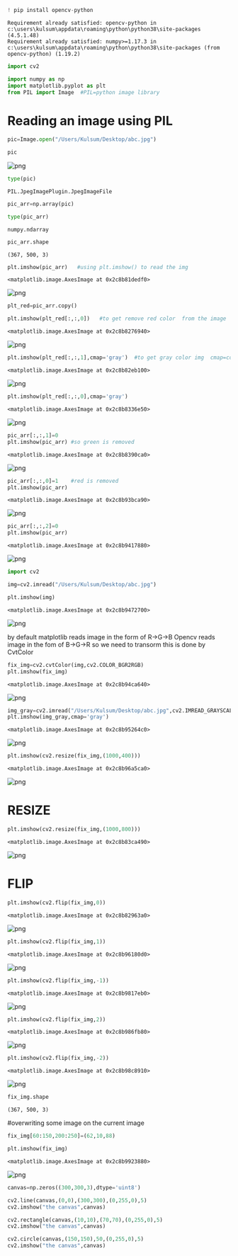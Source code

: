 ```python
! pip install opencv-python
```

    Requirement already satisfied: opencv-python in c:\users\kulsum\appdata\roaming\python\python38\site-packages (4.5.1.48)
    Requirement already satisfied: numpy>=1.17.3 in c:\users\kulsum\appdata\roaming\python\python38\site-packages (from opencv-python) (1.19.2)
    


```python
import cv2
```


```python
import numpy as np
import matplotlib.pyplot as plt
from PIL import Image  #PIL=python image library
```

# Reading an image using PIL


```python
pic=Image.open("/Users/Kulsum/Desktop/abc.jpg")
```


```python
pic
```




![png](output_5_0.png)




```python
type(pic)
```




    PIL.JpegImagePlugin.JpegImageFile




```python
pic_arr=np.array(pic)
```


```python
type(pic_arr)
```




    numpy.ndarray




```python
pic_arr.shape
```




    (367, 500, 3)




```python
plt.imshow(pic_arr)   #using plt.imshow() to read the img 
```




    <matplotlib.image.AxesImage at 0x2c8b81dedf0>




![png](output_10_1.png)



```python
plt_red=pic_arr.copy()   
```


```python
plt.imshow(plt_red[:,:,0])   #to get remove red color  from the image
```




    <matplotlib.image.AxesImage at 0x2c8b8276940>




![png](output_12_1.png)



```python
plt.imshow(plt_red[:,:,1],cmap='gray')  #to get gray color img  cmap=colormap
```




    <matplotlib.image.AxesImage at 0x2c8b82eb100>




![png](output_13_1.png)



```python
plt.imshow(plt_red[:,:,0],cmap='gray')
```




    <matplotlib.image.AxesImage at 0x2c8b8336e50>




![png](output_14_1.png)



```python
pic_arr[:,:,1]=0
plt.imshow(pic_arr) #so green is removed
```




    <matplotlib.image.AxesImage at 0x2c8b8390ca0>




![png](output_15_1.png)



```python
pic_arr[:,:,0]=1    #red is removed
plt.imshow(pic_arr)
```




    <matplotlib.image.AxesImage at 0x2c8b93bca90>




![png](output_16_1.png)



```python
pic_arr[:,:,2]=0
plt.imshow(pic_arr)
```




    <matplotlib.image.AxesImage at 0x2c8b9417880>




![png](output_17_1.png)



```python
import cv2
```


```python
img=cv2.imread("/Users/Kulsum/Desktop/abc.jpg")
```


```python
plt.imshow(img)
```




    <matplotlib.image.AxesImage at 0x2c8b9472700>




![png](output_20_1.png)


by default  matplotlib reads image in the form of R->G->B
Opencv reads image in the fom of B->G->R
so we need to transorm 
this is done by CvtColor


```python
fix_img=cv2.cvtColor(img,cv2.COLOR_BGR2RGB)
plt.imshow(fix_img)
```




    <matplotlib.image.AxesImage at 0x2c8b94ca640>




![png](output_22_1.png)



```python
img_gray=cv2.imread("/Users/Kulsum/Desktop/abc.jpg",cv2.IMREAD_GRAYSCALE)
plt.imshow(img_gray,cmap='gray')
```




    <matplotlib.image.AxesImage at 0x2c8b95264c0>




![png](output_23_1.png)



```python
plt.imshow(cv2.resize(fix_img,(1000,400)))
```




    <matplotlib.image.AxesImage at 0x2c8b96a5ca0>




![png](output_24_1.png)


# RESIZE


```python
plt.imshow(cv2.resize(fix_img,(1000,800)))
```




    <matplotlib.image.AxesImage at 0x2c8b83ca490>




![png](output_26_1.png)


# FLIP


```python
plt.imshow(cv2.flip(fix_img,0))
```




    <matplotlib.image.AxesImage at 0x2c8b82963a0>




![png](output_28_1.png)



```python
plt.imshow(cv2.flip(fix_img,1))
```




    <matplotlib.image.AxesImage at 0x2c8b96180d0>




![png](output_29_1.png)



```python
plt.imshow(cv2.flip(fix_img,-1))
```




    <matplotlib.image.AxesImage at 0x2c8b9817eb0>




![png](output_30_1.png)



```python
plt.imshow(cv2.flip(fix_img,2))
```




    <matplotlib.image.AxesImage at 0x2c8b986fb80>




![png](output_31_1.png)



```python
plt.imshow(cv2.flip(fix_img,-2))
```




    <matplotlib.image.AxesImage at 0x2c8b98c8910>




![png](output_32_1.png)



```python
fix_img.shape
```




    (367, 500, 3)



#overwriting some image on the current image


```python
fix_img[60:150,200:250]=(62,10,88)
```


```python
plt.imshow(fix_img)
```




    <matplotlib.image.AxesImage at 0x2c8b9923880>




![png](output_36_1.png)



```python
canvas=np.zeros((300,300,3),dtype='uint8')
```


```python
cv2.line(canvas,(0,0),(300,300),(0,255,0),5)
cv2.imshow("the canvas",canvas)

```


```python
cv2.rectangle(canvas,(10,10),(70,70),(0,255,0),5)
cv2.imshow("the canvas",canvas)

```


```python
cv2.circle(canvas,(150,150),50,(0,255,0),5)
cv2.imshow("the canvas",canvas) 
```


```python

```
